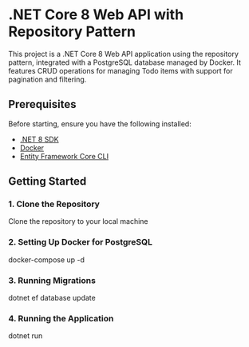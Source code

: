 # .NET Core 8 Web API with Repository Pattern

This project is a .NET Core 8 Web API application using the repository pattern, integrated with a PostgreSQL database managed by Docker. It features CRUD operations for managing Todo items with support for pagination and filtering.

## Prerequisites

Before starting, ensure you have the following installed:
- [.NET 8 SDK](https://dotnet.microsoft.com/en-us/download/dotnet/8.0)
- [Docker](https://www.docker.com/get-started)
- [Entity Framework Core CLI](https://docs.microsoft.com/en-us/ef/core/cli/dotnet)

## Getting Started

### 1. Clone the Repository

Clone the repository to your local machine


### 2. Setting Up Docker for PostgreSQL

docker-compose up -d


### 3. Running Migrations

dotnet ef database update


### 4.  Running the Application

dotnet run